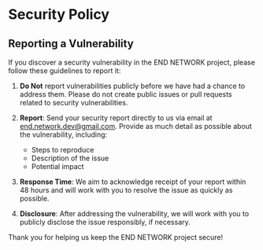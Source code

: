 # Security Policy

## Reporting a Vulnerability

If you discover a security vulnerability in the END NETWORK project, please follow these guidelines to report it:

1. **Do Not** report vulnerabilities publicly before we have had a chance to address them. Please do not create public issues or pull requests related to security vulnerabilities.

2. **Report**: Send your security report directly to us via email at [end.network.dev@gmail.com](mailto:end.network.dev@gmail.com). Provide as much detail as possible about the vulnerability, including:
   - Steps to reproduce
   - Description of the issue
   - Potential impact

3. **Response Time**: We aim to acknowledge receipt of your report within 48 hours and will work with you to resolve the issue as quickly as possible.

4. **Disclosure**: After addressing the vulnerability, we will work with you to publicly disclose the issue responsibly, if necessary.

Thank you for helping us keep the END NETWORK project secure!
